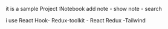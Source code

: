 it is a sample Project :Notebook 
 add note - show note - search

i use 
React Hook- Redux-toolkit - React Redux -Tailwind 
